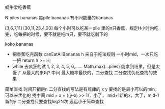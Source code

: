 蜗牛爱吃香蕉

N piles bananas 每pile bananas 有不同数量的bananas

[3,6,7,11]
[30,11,23,4,20]
每个小时可以吃某一pile 里的n只香蕉，规定H小时内吃完，吃每把的时候，要不就是吃m只，要不就吃剩下的

koko bananas
- 把香蕉吃完函数 canEatAllBananas
  h 来自于吃法规则 一小时mid，一次只吃一把
  return h >= H;
- while 去疯狂的试
1, 2, 3, 4, 5, 6,...... Math.max(...piles)
能拿到结果，但是太慢了
从最大的来吗?
中间 最大概率最快的，二分查找
二分查找优化查找的效果

简单查找 时间开销是n 
二分查找的写法是有规律的
x y 要找的是最小可以的min，可以来优化的
找中间 mid = x + ((y-x) >> 1)，小了， mid+1新的x，大了，mid-1新的y   二分查找只要查找log2N次 远远小于简单查找